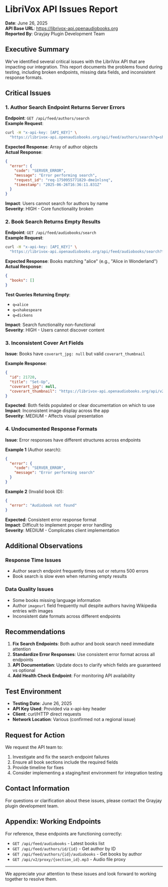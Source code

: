 # LibriVox API Issues Report

**Date**: June 26, 2025  
**API Base URL**: https://librivox-api.openaudiobooks.org  
**Reported By**: Grayjay Plugin Development Team  

## Executive Summary

We've identified several critical issues with the LibriVox API that are impacting our integration. This report documents the problems found during testing, including broken endpoints, missing data fields, and inconsistent response formats.

## Critical Issues

### 1. Author Search Endpoint Returns Server Errors

**Endpoint**: `GET /api/feed/authors/search`  
**Example Request**:
```bash
curl -H "x-api-key: [API_KEY]" \
  "https://librivox-api.openaudiobooks.org/api/feed/authors/search?q=shakespeare"
```

**Expected Response**: Array of author objects  
**Actual Response**:
```json
{
  "error": {
    "code": "SERVER_ERROR",
    "message": "Error performing search",
    "request_id": "req-1750955771829-dme1nlsnq",
    "timestamp": "2025-06-26T16:36:11.831Z"
  }
}
```

**Impact**: Users cannot search for authors by name  
**Severity**: HIGH - Core functionality broken

### 2. Book Search Returns Empty Results

**Endpoint**: `GET /api/feed/audiobooks/search`  
**Example Request**:
```bash
curl -H "x-api-key: [API_KEY]" \
  "https://librivox-api.openaudiobooks.org/api/feed/audiobooks/search?format=json&extended=1&coverart=1&limit=2&offset=0&q=alice"
```

**Expected Response**: Books matching "alice" (e.g., "Alice in Wonderland")  
**Actual Response**:
```json
{
  "books": []
}
```

**Test Queries Returning Empty**:
- `q=alice`
- `q=shakespeare`
- `q=dickens`

**Impact**: Search functionality non-functional  
**Severity**: HIGH - Users cannot discover content


### 3. Inconsistent Cover Art Fields

**Issue**: Books have `coverart_jpg: null` but valid `coverart_thumbnail`

**Example Response**:
```json
{
  "id": 21720,
  "title": "Set-Up",
  "coverart_jpg": null,
  "coverart_thumbnail": "https://librivox-api.openaudiobooks.org/api/v2/proxy/coverart_thumbnail/21720"
}
```

**Expected**: Both fields populated or clear documentation on which to use  
**Impact**: Inconsistent image display across the app  
**Severity**: MEDIUM - Affects visual presentation

### 4. Undocumented Response Formats

**Issue**: Error responses have different structures across endpoints

**Example 1** (Author search):
```json
{
  "error": {
    "code": "SERVER_ERROR",
    "message": "Error performing search"
  }
}
```

**Example 2** (Invalid book ID):
```json
{
  "error": "Audiobook not found"
}
```

**Expected**: Consistent error response format  
**Impact**: Difficult to implement proper error handling  
**Severity**: MEDIUM - Complicates client implementation

## Additional Observations

### Response Time Issues
- Author search endpoint frequently times out or returns 500 errors
- Book search is slow even when returning empty results

### Data Quality Issues
- Some books missing language information
- Author `imageurl` field frequently null despite authors having Wikipedia entries with images
- Inconsistent date formats across different endpoints

## Recommendations

1. **Fix Search Endpoints**: Both author and book search need immediate attention
2. **Standardize Error Responses**: Use consistent error format across all endpoints
3. **API Documentation**: Update docs to clarify which fields are guaranteed vs optional
4. **Add Health Check Endpoint**: For monitoring API availability

## Test Environment

- **Testing Date**: June 26, 2025
- **API Key Used**: Provided via x-api-key header
- **Client**: curl/HTTP direct requests
- **Network Location**: Various (confirmed not a regional issue)

## Request for Action

We request the API team to:

1. Investigate and fix the search endpoint failures
2. Ensure all book sections include the required fields
3. Provide timeline for fixes
4. Consider implementing a staging/test environment for integration testing

## Contact Information

For questions or clarification about these issues, please contact the Grayjay plugin development team.

## Appendix: Working Endpoints

For reference, these endpoints are functioning correctly:

- `GET /api/feed/audiobooks` - Latest books list
- `GET /api/feed/authors/id/{id}` - Get author by ID
- `GET /api/feed/authors/{id}/audiobooks` - Get books by author
- `GET /api/v2/proxy/{section_id}.mp3` - Audio file proxy

---

We appreciate your attention to these issues and look forward to working together to resolve them.